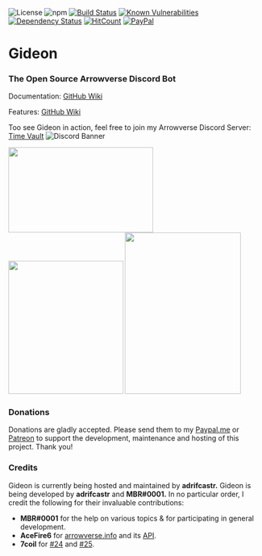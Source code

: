 ![License](https://img.shields.io/badge/License-GPLv2-blue.svg)
![npm](https://img.shields.io/npm/v/discord.js.svg)
[![Build Status](https://travis-ci.org/adrifcastr/Gideon.svg?branch=master)](https://travis-ci.org/adrifcastr/Gideon)
[![Known Vulnerabilities](https://snyk.io//test/github/adrifcastr/Gideon/badge.svg?targetFile=package.json)](https://snyk.io//test/github/adrifcastr/Gideon)
[![Dependency Status](https://david-dm.org/adrifcastr/Gideon.svg)](https://david-dm.org/adrifcastr/Gideon.svg)
[![HitCount](http://hits.dwyl.io/adrifcastr/Gideon.svg)](http://hits.dwyl.io/adrifcastr/Gideon)
[![PayPal](https://img.shields.io/badge/Paypal-Donate!-%2300457C.svg?logo=paypal&style=flat)](https://paypal.me/adrifcastr)

# Gideon  
### The Open Source Arrowverse Discord Bot

Documentation:
[GitHub Wiki](https://github.com/adrifcastr/Gideon/wiki)

Features:
[GitHub Wiki](https://github.com/adrifcastr/Gideon/wiki/Feature-List)

Too see Gideon in action, feel free to join my Arrowverse Discord Server: [Time Vault](https://invite.gg/tmvt) 
![Discord Banner](https://discordapp.com/api/guilds/595318490240385037/widget.png?style=banner2)

<a href="https://i.imgur.com/9Pdixuy.png"><img src="https://i.imgur.com/9Pdixuy.png" width="286.5" height="168.5"/></a>
<a href="https://i.imgur.com/5e9uJpm.png"><img src="https://i.imgur.com/5e9uJpm.png" width="227.5" height="264"/></a>
<a href="https://i.imgur.com/uuyP8jC.png"><img src="https://i.imgur.com/uuyP8jC.png" width="230" height="320"/></a>

### Donations

Donations are gladly accepted. Please send them to my [Paypal.me](https://www.paypal.me/adrifcastr) or [Patreon](https://www.patreon.com/gideonbot)
to support the development, maintenance and hosting of this project. Thank you!

### Credits

Gideon is currently being hosted and maintained by __adrifcastr.__
Gideon is being developed by __adrifcastr__ and __MBR#0001.__
In no particular order, I credit the following for their invaluable contributions:

* __MBR#0001__ for the help on various topics & for participating in general development.
* __AceFire6__ for [arrowverse.info](https://arrowverse.info) and its [API](https://arrowverse.info/api).
* __7coil__ for [#24](https://github.com/adrifcastr/Gideon/pull/24) and [#25](https://github.com/adrifcastr/Gideon/pull/25).
